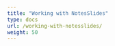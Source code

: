 ```yaml
---
title: "Working with NotesSlides"
type: docs
url: /working-with-notesslides/
weight: 50
---
```


